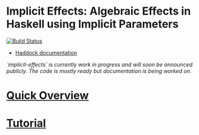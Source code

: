 # Implicit Effects: Algebraic Effects in Haskell using Implicit Parameters

[![Build Status](https://travis-ci.org/maybevoid/implicit-effects.svg?branch=master)](https://travis-ci.org/maybevoid/implicit-effects)

  - [Haddock documentation](https://maybevoid.com/implicit-effects-haddock/)

<i>
  `implicit-effects` is currently work in progress and will soon be announced
  publicly. The code is mostly ready but documentation is being worked on.
</i>

# [Quick Overview](doc/overview.md)
# [Tutorial](doc/tutorial.md)
